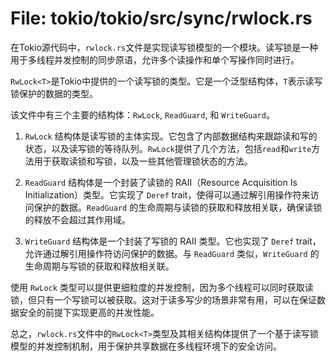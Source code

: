 # File: tokio/tokio/src/sync/rwlock.rs

在Tokio源代码中，`rwlock.rs`文件是实现读写锁模型的一个模块。读写锁是一种用于多线程并发控制的同步原语，允许多个读操作和单个写操作同时进行。

`RwLock<T>`是Tokio中提供的一个读写锁的类型。它是一个泛型结构体，`T`表示读写锁保护的数据的类型。

该文件中有三个主要的结构体：`RwLock`, `ReadGuard`, 和 `WriteGuard`。

1. `RwLock` 结构体是读写锁的主体实现。它包含了内部数据结构来跟踪读和写的状态，以及读写锁的等待队列。`RwLock`提供了几个方法，包括`read`和`write`方法用于获取读锁和写锁，以及一些其他管理锁状态的方法。

2. `ReadGuard` 结构体是一个封装了读锁的 RAII（Resource Acquisition Is Initialization）类型。它实现了 `Deref` trait，使得可以通过解引用操作符来访问保护的数据。`ReadGuard` 的生命周期与读锁的获取和释放相关联，确保读锁的释放不会超过其作用域。

3. `WriteGuard` 结构体是一个封装了写锁的 RAII 类型。它也实现了 `Deref` trait，允许通过解引用操作符访问保护的数据。与 `ReadGuard` 类似，`WriteGuard` 的生命周期与写锁的获取和释放相关联。

使用 `RwLock` 类型可以提供更细粒度的并发控制，因为多个线程可以同时获取读锁，但只有一个写锁可以被获取。这对于读多写少的场景非常有用，可以在保证数据安全的前提下实现更高的并发性能。

总之，`rwlock.rs`文件中的`RwLock<T>`类型及其相关结构体提供了一个基于读写锁模型的并发控制机制，用于保护共享数据在多线程环境下的安全访问。

